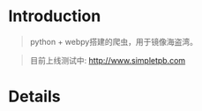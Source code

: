 # Introduction #

> python + webpy搭建的爬虫，用于镜像海盗湾。

> 目前上线测试中:
> http://www.simpletpb.com


# Details #
